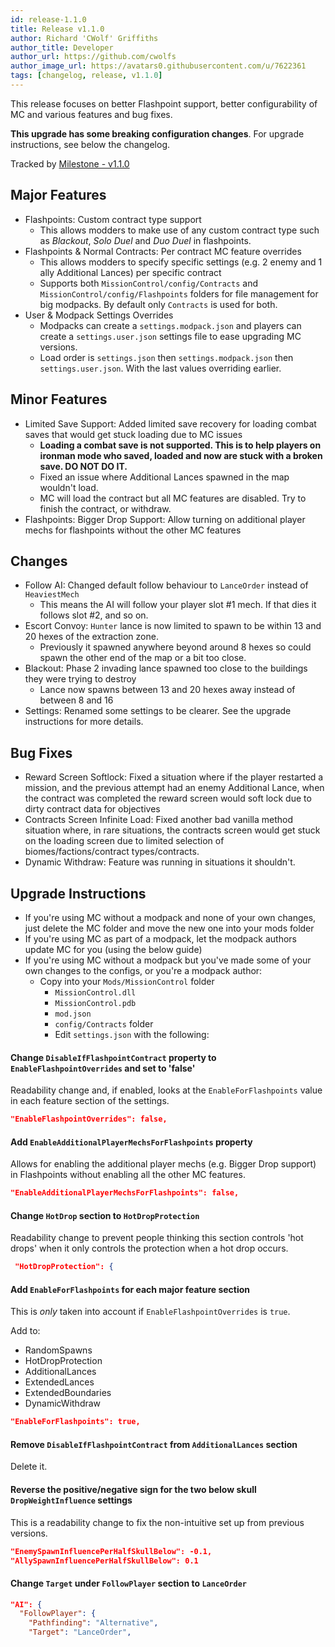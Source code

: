 ```yaml
---
id: release-1.1.0
title: Release v1.1.0
author: Richard 'CWolf' Griffiths
author_title: Developer
author_url: https://github.com/cwolfs
author_image_url: https://avatars0.githubusercontent.com/u/7622361
tags: [changelog, release, v1.1.0]
---
```


This release focuses on better Flashpoint support, better configurability of MC and various features and bug fixes.

**This upgrade has some breaking configuration changes**. For upgrade instructions, see below the changelog.

Tracked by [Milestone - v1.1.0](https://github.com/CWolfs/MissionControl/milestone/18?closed=1)

## Major Features

- Flashpoints: Custom contract type support
  - This allows modders to make use of any custom contract type such as _Blackout_, _Solo Duel_ and _Duo Duel_ in flashpoints.
- Flashpoints & Normal Contracts: Per contract MC feature overrides
  - This allows modders to specify specific settings (e.g. 2 enemy and 1 ally Additional Lances) per specific contract
  - Supports both `MissionControl/config/Contracts` and `MissionControl/config/Flashpoints` folders for file management for big modpacks. By default only `Contracts` is used for both.
- User & Modpack Settings Overrides
  - Modpacks can create a `settings.modpack.json` and players can create a `settings.user.json` settings file to ease upgrading MC versions.
  - Load order is `settings.json` then `settings.modpack.json` then `settings.user.json`. With the last values overriding earlier.

## Minor Features

- Limited Save Support: Added limited save recovery for loading combat saves that would get stuck loading due to MC issues
  - **Loading a combat save is not supported. This is to help players on ironman mode who saved, loaded and now are stuck with a broken save. DO NOT DO IT.**
  - Fixed an issue where Additional Lances spawned in the map wouldn't load.
  - MC will load the contract but all MC features are disabled. Try to finish the contract, or withdraw.
- Flashpoints: Bigger Drop Support: Allow turning on additional player mechs for flashpoints without the other MC features

## Changes

- Follow AI: Changed default follow behaviour to `LanceOrder` instead of `HeaviestMech`
  - This means the AI will follow your player slot #1 mech. If that dies it follows slot #2, and so on.
- Escort Convoy: `Hunter` lance is now limited to spawn to be within 13 and 20 hexes of the extraction zone.
  - Previously it spawned anywhere beyond around 8 hexes so could spawn the other end of the map or a bit too close.
- Blackout: Phase 2 invading lance spawned too close to the buildings they were trying to destroy
  - Lance now spawns between 13 and 20 hexes away instead of between 8 and 16
- Settings: Renamed some settings to be clearer. See the upgrade instructions for more details.

## Bug Fixes

- Reward Screen Softlock: Fixed a situation where if the player restarted a mission, and the previous attempt had an enemy Additional Lance, when the contract was completed the reward screen would soft lock due to dirty contract data for objectives
- Contracts Screen Infinite Load: Fixed another bad vanilla method situation where, in rare situations, the contracts screen would get stuck on the loading screen due to limited selection of biomes/factions/contract types/contracts.
- Dynamic Withdraw: Feature was running in situations it shouldn't.

## Upgrade Instructions

- If you're using MC without a modpack and none of your own changes, just delete the MC folder and move the new one into your mods folder
- If you're using MC as part of a modpack, let the modpack authors update MC for you (using the below guide)
- If you're using MC without a modpack but you've made some of your own changes to the configs, or you're a modpack author:
  - Copy into your `Mods/MissionControl` folder
    - `MissionControl.dll`
    - `MissionControl.pdb`
    - `mod.json`
    - `config/Contracts` folder
    - Edit `settings.json` with the following:

#### Change `DisableIfFlashpointContract` property to `EnableFlashpointOverrides` and set to 'false'

Readability change and, if enabled, looks at the `EnableForFlashpoints` value in each feature section of the settings.

```json
"EnableFlashpointOverrides": false,
```

#### Add `EnableAdditionalPlayerMechsForFlashpoints` property

Allows for enabling the additional player mechs (e.g. Bigger Drop support) in Flashpoints without enabling all the other MC features.

```json
"EnableAdditionalPlayerMechsForFlashpoints": false,
```

#### Change `HotDrop` section to `HotDropProtection`

Readability change to prevent people thinking this section controls 'hot drops' when it only controls the protection when a hot drop occurs.

```json
 "HotDropProtection": {
```

#### Add `EnableForFlashpoints` for each major feature section

This is _only_ taken into account if `EnableFlashpointOverrides` is `true`.

Add to:

- RandomSpawns
- HotDropProtection
- AdditionalLances
- ExtendedLances
- ExtendedBoundaries
- DynamicWithdraw

```json
"EnableForFlashpoints": true,
```

#### Remove `DisableIfFlashpointContract` from `AdditionalLances` section

Delete it.

#### Reverse the positive/negative sign for the two below skull `DropWeightInfluence` settings

This is a readability change to fix the non-intuitive set up from previous versions.

```json
"EnemySpawnInfluencePerHalfSkullBelow": -0.1,
"AllySpawnInfluencePerHalfSkullBelow": 0.1
```

#### Change `Target` under `FollowPlayer` section to `LanceOrder`

```json
"AI": {
  "FollowPlayer": {
    "Pathfinding": "Alternative",
    "Target": "LanceOrder",
```
